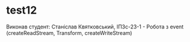 # test12

Виконав студент: Станіслав Квятковський, ІПЗс-23-1 - Робота з event (createReadStream, Transform, createWriteStream)
